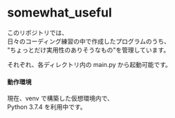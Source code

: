 # somewhat_useful

このリポジトリでは、  
日々のコーディング練習の中で作成したプログラムのうち、  
"ちょっとだけ実用性のありそうなもの"を管理しています。

それぞれ、各ディレクトリ内の main.py から起動可能です。  

#### 動作環境
現在、venv で構築した仮想環境内で、  
Python 3.7.4 を利用中です。
